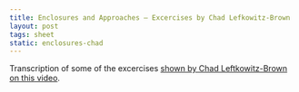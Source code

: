 ```yaml
---
title: Enclosures and Approaches — Excercises by Chad Lefkowitz-Brown
layout: post
tags: sheet
static: enclosures-chad
---
```


Transcription of some of the excercises [shown by Chad Leftkowitz-Brown on this video](https://www.youtube.com/watch?v=bP72amBkcBc).


